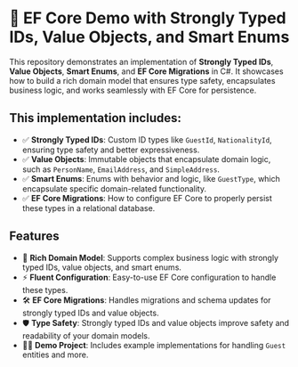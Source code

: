 # 🚀 EF Core Demo with Strongly Typed IDs, Value Objects, and Smart Enums

This repository demonstrates an implementation of **Strongly Typed IDs**, **Value Objects**, **Smart Enums**, and **EF Core Migrations** in C#. It showcases how to build a rich domain model that ensures type safety, encapsulates business logic, and works seamlessly with EF Core for persistence.

## This implementation includes:

- ✅ **Strongly Typed IDs**: Custom ID types like `GuestId`, `NationalityId`, ensuring type safety and better expressiveness.
- ✅ **Value Objects**: Immutable objects that encapsulate domain logic, such as `PersonName`, `EmailAddress`, and `SimpleAddress`.
- ✅ **Smart Enums**: Enums with behavior and logic, like `GuestType`, which encapsulate specific domain-related functionality.
- ✅ **EF Core Migrations**: How to configure EF Core to properly persist these types in a relational database.

## Features

- 🔗 **Rich Domain Model**: Supports complex business logic with strongly typed IDs, value objects, and smart enums.
- ⚡ **Fluent Configuration**: Easy-to-use EF Core configuration to handle these types.
- 🛠️ **EF Core Migrations**: Handles migrations and schema updates for strongly typed IDs and value objects.
- 🛡️ **Type Safety**: Strongly typed IDs and value objects improve safety and readability of your domain models.
- 🧑‍💻 **Demo Project**: Includes example implementations for handling `Guest` entities and more.
